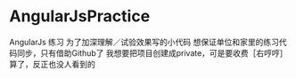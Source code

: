# AngularJsPractice
AngularJs 练习
为了加深理解／试验效果写的小代码
想保证单位和家里的练习代码同步，只有借助Github了
我想要把项目创建成private，可是要收费［右哼哼］
算了，反正也没人看到的
